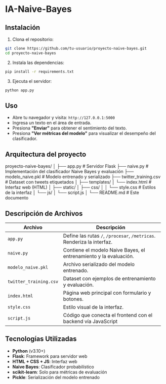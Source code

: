 # IA-Naive-Bayes

## Instalación
1. Clona el repositorio:
```bash
git clone https://github.com/tu-usuario/proyecto-naive-bayes.git
cd proyecto-naive-bayes
```
2. Instala las dependencias:
```bash
pip install -r requirements.txt
```
3. Ejecuta el servidor:
```bash
python app.py
```

## Uso
- Abre tu navegador y visita: `http://127.0.0.1:5000`
- Ingresa un texto en el área de entrada.
- Presiona **"Enviar"** para obtener el sentimiento del texto.
- Presiona **"Ver métricas del modelo"** para visualizar el desempeño del clasificador.

## Arquitectura del proyecto
proyecto-naive-bayes/
│
├── app.py               # Servidor Flask
├── naive.py             # Implementación del clasificador Naive Bayes y evaluación
├── modelo_naive.pkl     # Modelo entrenado y serializado
├── twitter_training.csv # Dataset con tweets etiquetados
│
├── templates/
│   └── index.html       # Interfaz web (HTML)
│
├── static/
│   ├── css/
│   │   └── style.css    # Estilos de la interfaz
│   └── js/
│       └── script.js
│
└── README.md            # Este documento

## Descripción de Archivos

| Archivo                 | Descripción                                                                 |
|-------------------------|-----------------------------------------------------------------------------|
| `app.py`                | Define las rutas `/`, `/procesar`, `/metricas`. Renderiza la interfaz.      |
| `naive.py`              | Contiene el modelo Naive Bayes, el entrenamiento y la evaluación.           |
| `modelo_naive.pkl`      | Archivo serializado del modelo entrenado.                                   |
| `twitter_training.csv`  | Dataset con ejemplos de entrenamiento y evaluación.                         |
| `index.html`            | Página web principal con formulario y botones.                              |
| `style.css`             | Estilo visual de la interfaz.                                               |
| `script.js`             | Código que conecta el frontend con el backend vía JavaScript                |

## Tecnologías Utilizadas

- **Python** (v3.10+)
- **Flask**: Framework para servidor web
- **HTML + CSS + JS**: Interfaz web
- **Naive Bayes**: Clasificador probabilístico
- **scikit-learn**: Solo para métricas de evaluación
- **Pickle**: Serialización del modelo entrenado